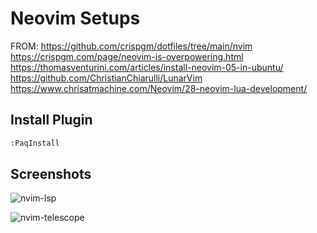 # Neovim Setups

FROM: https://github.com/crispgm/dotfiles/tree/main/nvim
https://crispgm.com/page/neovim-is-overpowering.html
https://thomasventurini.com/articles/install-neovim-05-in-ubuntu/
https://github.com/ChristianChiarulli/LunarVim
https://www.chrisatmachine.com/Neovim/28-neovim-lua-development/

## Install Plugin

```sh
:PaqInstall
```

## Screenshots

![nvim-lsp](../screenshots/v2-nvim-lsp.png)

![nvim-telescope](../screenshots/v2-nvim-telescope.png)
